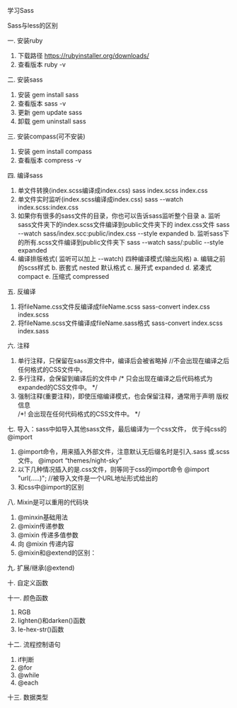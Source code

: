 学习Sass

Sass与less的区别

一. 安装ruby
  1. 下载路径
      https://rubyinstaller.org/downloads/
  2. 查看版本
      ruby -v
    
二. 安装sass
  1. 安装
      gem install sass
  2. 查看版本
      sass -v
  3. 更新
      gem update sass
  4. 卸载
      gem uninstall sass
      
三. 安装compass(可不安装)
  1. 安装
      gem install compass
  2. 查看版本
      compress -v
  
四. 编译sass
  1. 单文件转换(index.scss编译成index.css)
      sass index.scss index.css
  2. 单文件实时监听(index.scss编译成index.css)
      sass --watch index.scss:index.css
  3. 如果你有很多的sass文件的目录，你也可以告诉sass监听整个目录
      a. 监听sass文件夹下的index.scss文件编译到public文件夹下的	 index.css文件
          sass --watch sass/index.scc:public/index.css --style expanded
      b. 监听sass下的所有.scss文件编译到public文件夹下
          sass --watch sass/:public --style expanded
  4. 编译排版格式( 监听可以加上 --watch)   四种编译模式(输出风格)	
      a. 编辑之前的scss样式
      b. 嵌套式 nested 默认格式
      c. 展开式 expanded
      d. 紧凑式 compact
      e. 压缩式 compressed
      
五. 反编译
  1. 将fileName.css文件反编译成fileName.scss
      sass-convert index.css index.scss
  2. 将fileName.scss文件编译成fileName.sass格式
      sass-convert index.scss index.sass
      
六. 注释
  1. 单行注释，只保留在sass源文件中，编译后会被省略掉
      //不会出现在编译之后任何格式的CSS文件中。
  2. 多行注释，会保留到编译后的文件中
      /* 只会出现在编译之后代码格式为expanded的CSS文件中。 */
  3. 强制注释(重要注释)，即使压缩编译模式，也会保留注释，通常用于声明	 版权信息	
      /*!  会出现在任何代码格式的CSS文件中。  */	
      
七. 导入：sass中如导入其他sass文件，最后编译为一个css文件，	  优于纯css的@import	
  1. @import命令，用来插入外部文件，注意默认无后缀名时是引入.sass	或.scss文件。
      @import “themes/night-sky”
  2. 以下几种情况插入的是.css文件，则等同于css的import命令
      @import "url(.....)";    //被导入文件是一个URL地址形式给出的
  3. 和css中@import的区别
  
八. Mixin是可以重用的代码块
  1. @minxin基础用法
  2. @mixin传递参数
  3. @mixin 传递多值参数
  4. 向 @mixin 传递内容
  5. @mixin和@extend的区别：
  
九. 扩展/继承(@extend)

十. 自定义函数

十一. 颜色函数
  1. RGB	
  2. lighten()和darken()函数
  3. Ie-hex-str()函数	
  
十二. 流程控制语句	
  1. if判断	
  2. @for	
  3. @while	
  4. @each	
  
十三. 数据类型

